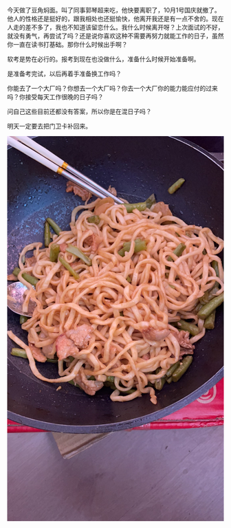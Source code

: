 今天做了豆角焖面。叫了同事郭琴超来吃，他快要离职了，10月1号国庆就撤了。他人的性格还是挺好的，跟我相处也还挺愉快，他离开我还是有一点不舍的。现在人走的差不多了，我也不知道该留恋什么。我什么时候离开呀？上次面试的不好，就没有勇气，再尝试了吗？还是说你喜欢这种不需要再努力就能工作的日子，虽然你一直在读书打基础。那你什么时候出手啊？

软考是势在必行的。报考到现在也没做什么，准备什么时候开始准备啊。

是准备考完试，以后再着手准备换工作吗？

你能去了一个大厂吗？你想去一个大厂吗？你去一个大厂你的能力能应付的过来吗？你接受每天工作很晚的日子吗？

问自己这些目前还都没有答案，所以你是在混日子吗？

明天一定要去把门卫卡补回来。

![](img/fd6406068159cc4563fe0844c091e9e6.jpeg)